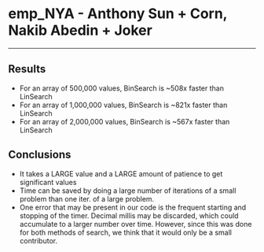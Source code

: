# emp_NYA - Anthony Sun + Corn, Nakib Abedin + Joker
---
## Results
- For an array of 500,000 values, BinSearch is ~508x faster than LinSearch
- For an array of 1,000,000 values, BinSearch is ~821x faster than LinSearch
- For an array of 2,000,000 values, BinSearch is ~567x faster than LinSearch

## Conclusions
- It takes a LARGE value and a LARGE amount of patience to get significant values
- Time can be saved by doing a large number of iterations of a small problem than one iter. of a large problem.
- One error that may be present in our code is the frequent starting and stopping of the timer. Decimal millis may be discarded, which could accumulate to a larger number over time. However, since this was done for both methods of search, we think that it would only be a small contributor.